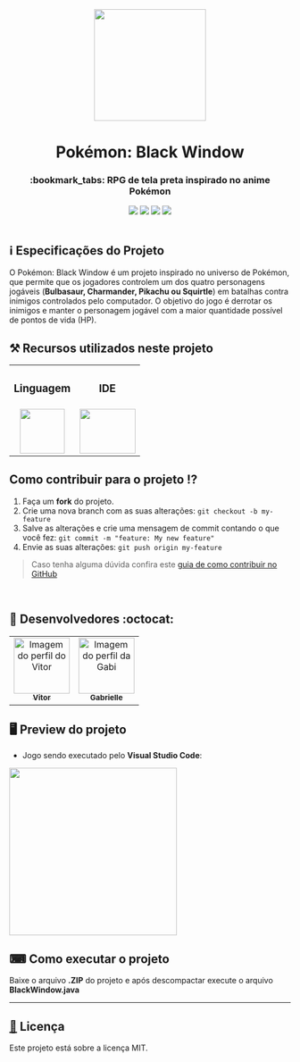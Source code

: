 <div align="center">
  <img src="https://github.com/VitorGeovani/RPG-Pokemon/assets/71882193/e26c1b82-c9cd-4afd-a9c4-fd7233f1cde6" width="200px" />
</div>

<h1 align="center">Pokémon: Black Window</h1>

<h3 align="center">:bookmark_tabs: RPG de tela preta inspirado no anime Pokémon </h3>

<div align="center">
 <img src="https://img.shields.io/badge/Java-ED8B00?style=&logo=openjdk&logoColor=white" />
 <img src="https://img.shields.io/github/repo-size/VitorGeovani/RPG-Pokemon">
 <img src="https://img.shields.io/github/last-commit/VitorGeovani/RPG-Pokemon">
 <img src="https://img.shields.io/github/forks/VitorGeovani/RPG-Pokemon" />
 </div>

 <br>
 
 ## <a name="SobreoProjeto"></a>:information_source: Especificações do Projeto
 O Pokémon: Black Window é um projeto inspirado no universo de Pokémon, que permite que os jogadores controlem um dos quatro personagens jogáveis (<b>Bulbasaur, Charmander, Pikachu ou Squirtle</b>) em batalhas contra inimigos controlados pelo computador. O objetivo do jogo é derrotar os inimigos e manter o personagem jogável com a maior quantidade possível de pontos de vida (HP).
 <br>

 ## <a name="RecursosUtilizadosNesteProjeto"></a>⚒ Recursos utilizados neste projeto
<table align="center">
<th><h3>Linguagem</h3></th>
 <th><h3>IDE</h3></th>
  <tr>
      <td valign="top" align="center">
      <a href="https://www.java.com/pt-BR/download/ie_manual.jsp?locale=pt_BR"><img height="80" width="80" src="https://cdn.jsdelivr.net/gh/devicons/devicon/icons/java/java-original.svg" style="max-width:100%;"></img></a>
      </td>
   <td valign="top" align="center">
      <a href="https://code.visualstudio.com/Download"><img height="80" width="100" src="https://cdn.jsdelivr.net/gh/devicons/devicon/icons/vscode/vscode-original.svg" style="max-width:100%;"></img></a>
      </td>
    
  </tr>
</table>

## <a name="ComoContribuirParaOProjeto"></a>Como contribuir para o projeto ⁉️

1. Faça um **fork** do projeto.
2. Crie uma nova branch com as suas alterações: `git checkout -b my-feature`
3. Salve as alterações e crie uma mensagem de commit contando o que você fez: `git commit -m "feature: My new feature"`
4. Envie as suas alterações: `git push origin my-feature`
> Caso tenha alguma dúvida confira este [guia de como contribuir no GitHub](https://github.com/firstcontributions/first-contributions)

<br>

## <a name="Desenvolvedores"></a> :rocket: Desenvolvedores :octocat:
<table align="center">
  <tr>
    <td align="center"><a href="https://github.com/VitorGeovani">
    <img src="https://avatars.githubusercontent.com/u/71882193?v=4" width="100px" alt="Imagem do perfil do Vitor"/>
    <br />
     <sub><b>Vitor</b></sub><br />
     </td>
    <td align="center"><a href="https://github.com/https://github.com/pudimpudi">
    <img src="https://avatars.githubusercontent.com/u/127544518?v=4" width="100px" alt="Imagem do perfil da Gabi"/>
    <br />
    <sub><b>Gabrielle</b></sub><br />
     </td>
 </tr>
</table>


## <a name="ImagensDoProjeto"></a>🖥 Preview do projeto
* Jogo sendo executado pelo <b>Visual Studio Code</b>:
<img src="https://github.com/VitorGeovani/RPG-Pokemon/assets/71882193/96cfa3da-8301-431b-b858-1f47020bdefa" width="300px" />


## ⌨ Como executar o projeto

Baixe o arquivo <b>.ZIP</b> do projeto e após descompactar execute o arquivo <b>BlackWindow.java</b>

---

## <a href="https://github.com/Squad-Back-End/reprography-nodejs/blob/master/LICENSE">📝</a> <a name="Licenca"></a> Licença

Este projeto está sobre a licença MIT.
